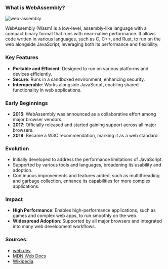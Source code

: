 ### What is WebAssembly?

![web-assembly](/_media/web-assembly.png)

WebAssembly (Wasm) is a low-level, assembly-like language with a compact binary format that runs with near-native performance. 
It allows code written in various languages, such as C, C++, and Rust, to run on the web alongside JavaScript, leveraging both its performance and flexibility.

### Key Features
- **Portable and Efficient**: Designed to run on various platforms and devices efficiently.
- **Secure**: Runs in a sandboxed environment, enhancing security.
- **Interoperable**: Works alongside JavaScript, enabling shared functionality in web applications.


### Early Beginnings
- **2015**: WebAssembly was announced as a collaborative effort among major browser vendors.
- **2017**: Officially released and started gaining support across all major browsers.
- **2019**: Became a W3C recommendation, marking it as a web standard.

### Evolution
- Initially developed to address the performance limitations of JavaScript.
- Supported by various tools and languages, broadening its usability and adoption.
- Continuous improvements and features added, such as multithreading and garbage collection, enhance its capabilities for more complex applications.

### Impact
- **High Performance**: Enables high-performance applications, such as games and complex web apps, to run smoothly on the web.
- **Widespread Adoption**: Supported by all major browsers and integrated into many web development workflows.

### Sources:
- [web.dev](https://web.dev/explore/webassembly)
- [MDN Web Docs](https://developer.mozilla.org/en-US/docs/WebAssembly)
- [Wikipedia](https://en.wikipedia.org/wiki/WebAssembly)

